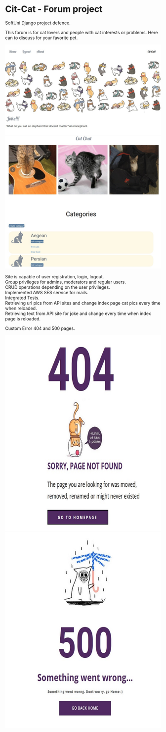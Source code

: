 # Cit-Cat - Forum project
SoftUni Django project defence.


This forum is for cat lovers and people with cat interests or problems. Here can to discuss for your favorite pet.

<img src="https://github.com/iceburned/Cit-Cat/blob/master/static/media/cats1.jpg" alt="" title="" />
<img src="https://github.com/iceburned/Cit-Cat/blob/master/static/media/cats2.jpg" alt="" title="" />



Site is capable of user registration, login, logout.<br>
Group privileges for admins, moderators and regular users.<br>
CRUD operations depending on the user privileges.<br>
Implemented AWS SES service for mails.<br>
Integrated Tests.<br>
Retrieving url pics from API sites and change index page cat pics every time when reloaded.<br>
Retrieving text from API site for joke and change every time when index page is reloaded.<br>


Custom Error 404 and 500 pages.<br>

<img src="https://github.com/iceburned/Cit-Cat/blob/master/static/media/404_example.jpg" alt="404" width="778" height="633" />
<img src="https://github.com/iceburned/Cit-Cat/blob/master/static/media/500_example.jpg" alt="500" width="778" height="633" />

